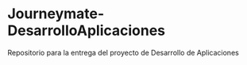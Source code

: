 # Journeymate-DesarrolloAplicaciones
Repositorio para la entrega del proyecto de Desarrollo de Aplicaciones
